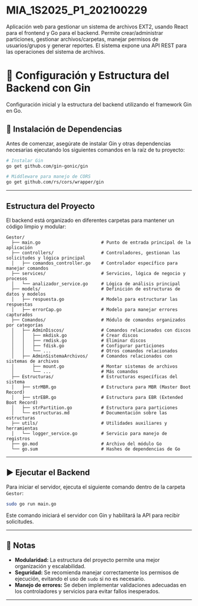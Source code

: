 # MIA_1S2025_P1_202100229
Aplicación web para gestionar un sistema de archivos EXT2, usando React para el frontend y Go para el backend. Permite crear/administrar particiones, gestionar archivos/carpetas, manejar permisos de usuarios/grupos y generar reportes. El sistema expone una API REST para las operaciones del sistema de archivos.



# 📌 Configuración y Estructura del Backend con Gin

Configuración inicial y la estructura del backend utilizando el framework Gin en Go.

## 🚀 Instalación de Dependencias
Antes de comenzar, asegúrate de instalar Gin y otras dependencias necesarias ejecutando los siguientes comandos en la raíz de tu proyecto:

```sh
# Instalar Gin
go get github.com/gin-gonic/gin

# Middleware para manejo de CORS
go get github.com/rs/cors/wrapper/gin
```

---

## Estructura del Proyecto

El backend está organizado en diferentes carpetas para mantener un código limpio y modular:

```
Gestor/
  ├── main.go                       # Punto de entrada principal de la aplicación
  ├── controllers/                  # Controladores, gestionan las solicitudes y lógica principal
  │   ├── comandos_controller.go    # Controlador específico para manejar comandos
  ├── services/                     # Servicios, lógica de negocio y procesos
  │   └── analizador_service.go     # Lógica de análisis principal
  ├── models/                       # Definición de estructuras de datos y modelos
  │   ├── respuesta.go              # Modelo para estructurar las respuestas
  │   ├── errorCap.go               # Modelo para manejar errores capturados
  ├── Comandos/                     # Módulo de comandos organizados por categorías
  │   ├── AdminDiscos/              # Comandos relacionados con discos
  │   │   ├── mkdisk.go             # Crear discos
  │   │   ├── rmdisk.go             # Eliminar discos
  │   │   ├── fdisk.go              # Configurar particiones
  │   │   └── ...                   # Otros comandos relacionados
  │   ├── AdminSistemaArchivos/     # Comandos relacionados con sistemas de archivos
  │       ├── mount.go              # Montar sistemas de archivos
  │       └── ...                   # Más comandos
  ├── Estructuras/                  # Estructuras específicas del sistema
  │   ├── strMBR.go                 # Estructura para MBR (Master Boot Record)
  │   ├── strEBR.go                 # Estructura para EBR (Extended Boot Record)
  │   ├── strPartition.go           # Estructura para particiones
  │   └── estructuras.md            # Documentación sobre las estructuras
  ├── utils/                        # Utilidades auxiliares y herramientas
  │   └── logger_service.go         # Servicio para manejo de registros
  ├── go.mod                        # Archivo del módulo Go
  └── go.sum                        # Hashes de dependencias de Go
```

---

## ▶️ Ejecutar el Backend
Para iniciar el servidor, ejecuta el siguiente comando dentro de la carpeta `Gestor`:

```sh
sudo go run main.go
```

Este comando iniciará el servidor con Gin y habilitará la API para recibir solicitudes.

---

## 📌 Notas
- **Modularidad:** La estructura del proyecto permite una mejor organización y escalabilidad.
- **Seguridad:** Se recomienda manejar correctamente los permisos de ejecución, evitando el uso de `sudo` si no es necesario.
- **Manejo de errores:** Se deben implementar validaciones adecuadas en los controladores y servicios para evitar fallos inesperados.

---


